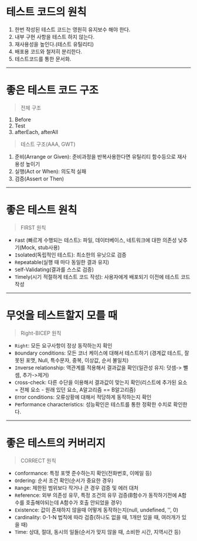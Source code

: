 # 테스트 코드의 원칙

1. 한번 작성된 테스트 코드는 영원히 유지보수 해야 한다.
2. 내부 구현 사항을 테스트 하지 않는다.
3. 재사용성을 높인다.(테스트 유틸리티)
4. 배포용 코드와 철저히 분리한다.
5. 테스트코드를 통한 문서화.

---

# 좋은 테스트 코드 구조

> 전체 구조

1. Before
2. Test
3. afterEach, afterAll

> 테스트 구조(AAA, GWT)

1. 준비(Arrange or Given):
   준비과정을 반복사용한다면 유틸리티 함수등으로 재사용성 높이기
2. 실행(Act or When):
   의도적 실패
3. 검증(Assert or Then)

---

# 좋은 테스트 원칙

> FIRST 원칙

- `F`ast (빠르게 수행되는 테스트): 파일, 데이터베이스, 네트워크에 대한 의존성 낮추기(Mock, stub사용)
- `I`solated(독립적인 테스트): 최소한의 유닛으로 검증
- `R`epeatable(실행 때 마다 동일한 결과 유지)
- `S`elf-Validating(결과를 스스로 검증)
- `T`imely(시기 적절하게 테스트 코드 작성): 사용자에게 배포되기 이전에 테스트 코드 작성

---

# 무엇을 테스트할지 모를 때

> Right-BICEP 원칙

- `Right`: 모든 요구사항이 정상 동작하는지 확인
- `B`oundary conditions: 모든 코너 케이스에 대해서 테스트하기 (경계값 테스트, 잘못된 포맷, Null, 특수문자, 중복, 이상값, 순서 불일치)
- `I`nverse relationship: 역관계를 적용해서 결과값을 확인(일관성 유지: 덧셈-> 뺄셈, 추가->제거)
- `C`ross-check: 다른 수단을 이용해서 결과값이 맞는지 확인(리스트에 추가된 요소 = 전체 요소 - 원래 있던 요소, A알고리즘 == B알고리즘)
- `E`rror conditions: 오류상황에 대해서 적당하게 동작하는지 확인
- `P`erformance characteristics: 성능확인은 테스트를 통한 정확한 수치로 확인한다.

---

# 좋은 테스트의 커버리지

> CORRECT 원칙

- `C`onformance: 특정 포맷 준수하는지 확인(전화번호, 이메일 등)
- `O`rdering: 순서 조건 확인(순서가 중요한 경우)
- `R`ange: 제한된 범위보다 작거나 큰 경우 검증 및 에러 대처
- `R`eference: 외부 의존성 유무, 특정 조건의 유무 검증(B함수가 동작하기전에 A함수를 호출해야되는데 A함수가 호출 안되었을 경우)
- `E`xistence: 값이 존재하지 않을때 어떻게 동작하는지(null, undefined, '', 0)
- `C`ardinality: 0-1-N 법칙에 따라 검증(하나도 없을 때, 1개만 있을 때, 여러개가 있을 때)
- `T`ime: 상대, 절대, 동시의 일들(순서가 맞지 않을 때, 소비한 시간, 지역시간 등)
